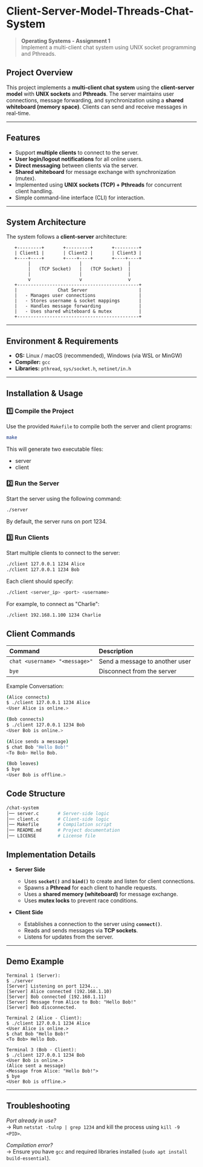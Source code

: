 # Client-Server-Model-Threads-Chat-System
> **Operating Systems - Assignment 1**  
> Implement a multi-client chat system using UNIX socket programming and Pthreads.  


##  **Project Overview**
This project implements a **multi-client chat system** using the **client-server model** with **UNIX sockets** and **Pthreads**. The server maintains user connections, message forwarding, and synchronization using a **shared whiteboard (memory space)**. Clients can send and receive messages in real-time.

---

##  **Features**
- Support **multiple clients** to connect to the server.  
- **User login/logout notifications** for all online users.  
- **Direct messaging** between clients via the server.  
- **Shared whiteboard** for message exchange with synchronization (mutex).  
- Implemented using **UNIX sockets (TCP) + Pthreads** for concurrent client handling.  
- Simple command-line interface (CLI) for interaction.  

---

##  **System Architecture**
The system follows a **client-server** architecture:

```
   +---------+       +---------+       +---------+
   | Client1 |       | Client2 |       | Client3 |
   +----+----+       +----+----+       +----+----+
        |                  |                 |
        |   (TCP Socket)   |   (TCP Socket)  |
        |                  |                 |
        v                  v                 v
   +---------------------------------------------+
   |               Chat Server                   |
   |   - Manages user connections                |
   |   - Stores username & socket mappings       |
   |   - Handles message forwarding              |
   |   - Uses shared whiteboard & mutex          |
   +---------------------------------------------+

```

---

##  **Environment & Requirements**
- **OS:** Linux / macOS (recommended), Windows (via WSL or MinGW)
- **Compiler:** `gcc`
- **Libraries:** `pthread`, `sys/socket.h`, `netinet/in.h`

---

##  **Installation & Usage**

### **1️⃣ Compile the Project**
Use the provided `Makefile` to compile both the server and client programs:
```sh
make
```

This will generate two executable files:
- server
- client

### **2️⃣ Run the Server**
Start the server using the following command:

```sh
./server
```
By default, the server runs on port 1234.

### **3️⃣ Run Clients**
Start multiple clients to connect to the server:

```sh
./client 127.0.0.1 1234 Alice
./client 127.0.0.1 1234 Bob
```
Each client should specify:

```sh
./client <server_ip> <port> <username>
```

For example, to connect as "Charlie":

```sh
./client 192.168.1.100 1234 Charlie
```

##  **Client Commands**

| Command | Description |
| :------ | :---------- |
| `chat <username> "<message>"` | Send a message to another user |
| `bye` | Disconnect from the server |

Example Conversation:

```sh
(Alice connects)
$ ./client 127.0.0.1 1234 Alice
<User Alice is online.>

(Bob connects)
$ ./client 127.0.0.1 1234 Bob
<User Bob is online.>

(Alice sends a message)
$ chat Bob "Hello Bob!"
<To Bob> Hello Bob.

(Bob leaves)
$ bye
<User Bob is offline.>
```

##  **Code Structure**

```bash
/chat-system
│── server.c       # Server-side logic
│── client.c       # Client-side logic
│── Makefile       # Compilation script
│── README.md      # Project documentation
│── LICENSE        # License file
```

##  **Implementation Details**
- **Server Side**
  - Uses **`socket()`** and **`bind()`** to create and listen for client connections.
  - Spawns a **Pthread** for each client to handle requests.
  - Uses a **shared memory (whiteboard)** for message exchange.
  - Uses **mutex locks** to prevent race conditions.

- **Client Side**
  - Establishes a connection to the server using **`connect()`**.
  - Reads and sends messages via **TCP sockets**.
  - Listens for updates from the server.

---

##  **Demo Example**

```pgsql
Terminal 1 (Server):
$ ./server
[Server] Listening on port 1234...
[Server] Alice connected (192.168.1.10)
[Server] Bob connected (192.168.1.11)
[Server] Message from Alice to Bob: "Hello Bob!"
[Server] Bob disconnected.

Terminal 2 (Alice - Client):
$ ./client 127.0.0.1 1234 Alice
<User Alice is online.>
$ chat Bob "Hello Bob!"
<To Bob> Hello Bob.

Terminal 3 (Bob - Client):
$ ./client 127.0.0.1 1234 Bob
<User Bob is online.>
(Alice sent a message)
<Message from Alice: "Hello Bob!">
$ bye
<User Bob is offline.>
```


---

##  **Troubleshooting**
 *Port already in use?*  
 -> Run `netstat -tulnp | grep 1234` and kill the process using `kill -9 <PID>`.  

 *Compilation error?*  
 -> Ensure you have `gcc` and required libraries installed (`sudo apt install build-essential`).  

